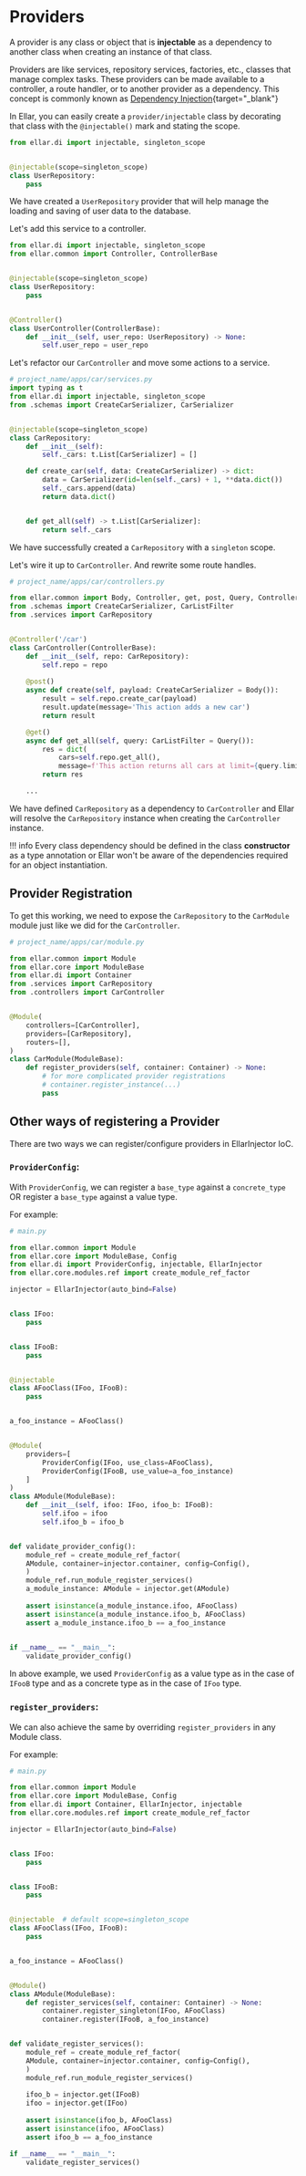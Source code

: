 # **Providers**
A provider is any class or object that is **injectable** as a dependency to another class when creating an instance of that class.

Providers are like services, repository services, factories, etc., classes that manage complex tasks. These providers can be made available to a controller, a route handler, or to another provider as a dependency. 
This concept is commonly known as [Dependency Injection](https://en.wikipedia.org/wiki/Dependency_injection){target="_blank"}

In Ellar, you can easily create a `provider/injectable` class by decorating that class with the `@injectable()` mark and stating the scope.

```python
from ellar.di import injectable, singleton_scope


@injectable(scope=singleton_scope)
class UserRepository:
    pass
```

We have created a `UserRepository` provider that will help manage the loading and saving of user data to the database.

Let's add this service to a controller.

```python
from ellar.di import injectable, singleton_scope
from ellar.common import Controller, ControllerBase


@injectable(scope=singleton_scope)
class UserRepository:
    pass


@Controller()
class UserController(ControllerBase):
    def __init__(self, user_repo: UserRepository) -> None:
        self.user_repo = user_repo
```
Let's refactor our `CarController` and move some actions to a service.

```python
# project_name/apps/car/services.py
import typing as t
from ellar.di import injectable, singleton_scope
from .schemas import CreateCarSerializer, CarSerializer


@injectable(scope=singleton_scope)
class CarRepository:
    def __init__(self):
        self._cars: t.List[CarSerializer] = []

    def create_car(self, data: CreateCarSerializer) -> dict:
        data = CarSerializer(id=len(self._cars) + 1, **data.dict())
        self._cars.append(data)
        return data.dict()


    def get_all(self) -> t.List[CarSerializer]:
        return self._cars

```

We have successfully created a `CarRepository` with a `singleton` scope.

Let's wire it up to `CarController`. And rewrite some route handles.

```python
# project_name/apps/car/controllers.py

from ellar.common import Body, Controller, get, post, Query, ControllerBase
from .schemas import CreateCarSerializer, CarListFilter
from .services import CarRepository


@Controller('/car')
class CarController(ControllerBase):
    def __init__(self, repo: CarRepository):
        self.repo = repo
    
    @post()
    async def create(self, payload: CreateCarSerializer = Body()):
        result = self.repo.create_car(payload)
        result.update(message='This action adds a new car')
        return result

    @get()
    async def get_all(self, query: CarListFilter = Query()):
        res = dict(
            cars=self.repo.get_all(), 
            message=f'This action returns all cars at limit={query.limit}, offset={query.offset}')
        return res

    ...
```

We have defined `CarRepository` as a dependency to `CarController` and Ellar will resolve the `CarRepository` instance when creating the `CarController` instance.

!!! info
    Every class dependency should be defined in the class **constructor**  as a type annotation or Ellar won't be aware of the dependencies required for an object instantiation.

## **Provider Registration**
To get this working, we need to expose the `CarRepository` to the `CarModule` module just like we did for the `CarController`.

```python
# project_name/apps/car/module.py

from ellar.common import Module
from ellar.core import ModuleBase
from ellar.di import Container
from .services import CarRepository
from .controllers import CarController


@Module(
    controllers=[CarController],
    providers=[CarRepository],
    routers=[],
)
class CarModule(ModuleBase):
    def register_providers(self, container: Container) -> None:
        # for more complicated provider registrations
        # container.register_instance(...)
        pass
```

## **Other ways of registering a Provider**
There are two ways we can register/configure providers in EllarInjector IoC.

### **`ProviderConfig`**:
With `ProviderConfig`, we can register a `base_type` against a `concrete_type` OR register a `base_type` against a value type.

For example:
```python
# main.py

from ellar.common import Module
from ellar.core import ModuleBase, Config
from ellar.di import ProviderConfig, injectable, EllarInjector
from ellar.core.modules.ref import create_module_ref_factor

injector = EllarInjector(auto_bind=False)


class IFoo:
    pass


class IFooB:
    pass


@injectable
class AFooClass(IFoo, IFooB):
    pass


a_foo_instance = AFooClass()


@Module(
    providers=[
        ProviderConfig(IFoo, use_class=AFooClass),
        ProviderConfig(IFooB, use_value=a_foo_instance)
    ]
)
class AModule(ModuleBase):
    def __init__(self, ifoo: IFoo, ifoo_b: IFooB):
        self.ifoo = ifoo
        self.ifoo_b = ifoo_b


def validate_provider_config():
    module_ref = create_module_ref_factor(
    AModule, container=injector.container, config=Config(),
    )
    module_ref.run_module_register_services()
    a_module_instance: AModule = injector.get(AModule)
    
    assert isinstance(a_module_instance.ifoo, AFooClass)
    assert isinstance(a_module_instance.ifoo_b, AFooClass)
    assert a_module_instance.ifoo_b == a_foo_instance

    
if __name__ == "__main__":
    validate_provider_config()
```
In above example, we used `ProviderConfig` as a value type as in the case of `IFooB` type and 
as a concrete type as in the case of `IFoo` type.

### **`register_providers`**:
We can also achieve the same by overriding `register_providers` in any Module class.

For example:
```python
# main.py

from ellar.common import Module
from ellar.core import ModuleBase, Config
from ellar.di import Container, EllarInjector, injectable
from ellar.core.modules.ref import create_module_ref_factor

injector = EllarInjector(auto_bind=False)


class IFoo:
    pass


class IFooB:
    pass


@injectable  # default scope=singleton_scope
class AFooClass(IFoo, IFooB):
    pass


a_foo_instance = AFooClass()


@Module()
class AModule(ModuleBase):
    def register_services(self, container: Container) -> None:
        container.register_singleton(IFoo, AFooClass)
        container.register(IFooB, a_foo_instance)


def validate_register_services():
    module_ref = create_module_ref_factor(
    AModule, container=injector.container, config=Config(),
    )
    module_ref.run_module_register_services()
    
    ifoo_b = injector.get(IFooB)
    ifoo = injector.get(IFoo)
    
    assert isinstance(ifoo_b, AFooClass)
    assert isinstance(ifoo, AFooClass)
    assert ifoo_b == a_foo_instance

if __name__ == "__main__":
    validate_register_services()

```
